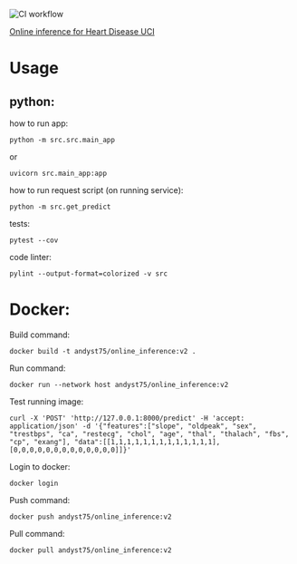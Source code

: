 ![CI workflow](https://github.com/made-ml-in-prod-2021/andyst75/actions/workflows/homework2.yml/badge.svg?branch=homework2)

[Online inference for Heart Disease UCI](https://www.kaggle.com/ronitf/heart-disease-uci)

# Usage
## python:
how to run app:
~~~
python -m src.src.main_app
~~~
or
~~~
uvicorn src.main_app:app
~~~
how to run request script (on running service):
~~~
python -m src.get_predict
~~~
tests:
~~~
pytest --cov
~~~
code linter:
~~~
pylint --output-format=colorized -v src
~~~

# Docker:
Build command:
~~~
docker build -t andyst75/online_inference:v2 .
~~~
Run command:
~~~
docker run --network host andyst75/online_inference:v2
~~~
Test running image:
~~~
curl -X 'POST' 'http://127.0.0.1:8000/predict' -H 'accept: application/json' -d '{"features":["slope", "oldpeak", "sex", "trestbps", "ca", "restecg", "chol", "age", "thal", "thalach", "fbs", "cp", "exang"], "data":[[1,1,1,1,1,1,1,1,1,1,1,1,1], [0,0,0,0,0,0,0,0,0,0,0,0,0]]}'
~~~

Login to docker:
~~~
docker login
~~~

Push command:
~~~
docker push andyst75/online_inference:v2
~~~
Pull command:
~~~
docker pull andyst75/online_inference:v2
~~~
